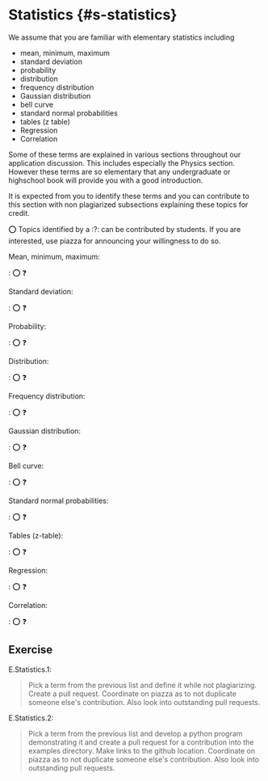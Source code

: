 # Statistics {#s-statistics}

We assume that you are familiar with elementary statistics including

* mean, minimum, maximum
* standard deviation
* probability
* distribution
* frequency distribution
* Gaussian distribution
* bell curve
* standard normal probabilities
* tables (z table)
* Regression
* Correlation

Some of these terms are explained in various sections throughout our
application discussion. This includes especially the Physics section.
However these terms are so elementary that any undergraduate or highschool
book will provide you with a good introduction.

It is expected from you to identify these terms and you can contribute
to this section with non plagiarized subsections explaining these topics
for credit.

:o: Topics identified by a :?: can be contributed by students. If you are interested,
use piazza for announcing your willingness to do so. 

Mean, minimum, maximum:

: :o: :question:

Standard deviation:

: :o: :question:

Probability:

: :o: :question:

Distribution:

: :o: :question:

Frequency distribution:

: :o: :question:

Gaussian distribution:

: :o: :question:

Bell curve:

: :o: :question:

Standard normal probabilities:

: :o: :question:

Tables (z-table):

: :o: :question:

Regression:

: :o: :question:

Correlation:

: :o: :question:


## Exercise

E.Statistics.1:

> Pick a term from the previous list and define it while not plagiarizing. Create a pull request.
> Coordinate on piazza as to not duplicate someone else's contribution. Also
> look into outstanding pull requests.

E.Statistics.2:

> Pick a term from the previous list and develop a python program demonstrating it and create a pull
> request for a contribution into the examples directory. Make links to the github location.
> Coordinate on piazza as to not duplicate someone else's contribution. Also
> look into outstanding pull requests.
